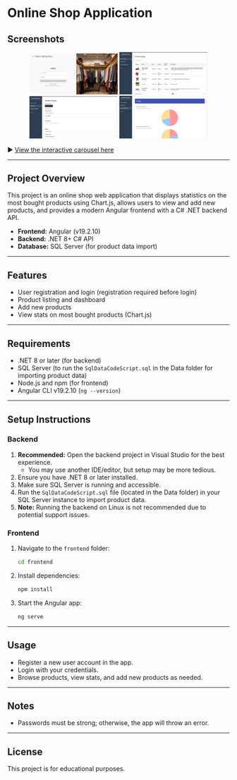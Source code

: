 # Online Shop Application

## Screenshots

<p align="center">
  <img src="Assets/screenshot_1.png" width="200" />
  <img src="Assets/screenshot_2.png" width="200" />
  <img src="Assets/screenshot_3.png" width="200" />
  <img src="Assets/screenshot_4.png" width="200" />
</p>

▶️ [View the interactive carousel here](https://plm-18.github.io/OnlineStore/)

---

## Project Overview

This project is an online shop web application that displays statistics on the most bought products using Chart.js, allows users to view and add new products, and provides a modern Angular frontend with a C# .NET backend API.

- **Frontend:** Angular (v19.2.10)
- **Backend:** .NET 8+ C# API
- **Database:** SQL Server (for product data import)

---

## Features

- User registration and login (registration required before login)
- Product listing and dashboard
- Add new products
- View stats on most bought products (Chart.js)

---

## Requirements

- .NET 8 or later (for backend)
- SQL Server (to run the `SqlDataCodeScript.sql` in the Data folder for importing product data)
- Node.js and npm (for frontend)
- Angular CLI v19.2.10 (`ng --version`)

---

## Setup Instructions

### Backend

1. **Recommended:** Open the backend project in Visual Studio for the best experience.
   - You may use another IDE/editor, but setup may be more tedious.
2. Ensure you have .NET 8 or later installed.
3. Make sure SQL Server is running and accessible.
4. Run the `SqlDataCodeScript.sql` file (located in the Data folder) in your SQL Server instance to import product data.
5. **Note:** Running the backend on Linux is not recommended due to potential support issues.

### Frontend

1. Navigate to the `frontend` folder:
   ```bash
   cd frontend
   ```
2. Install dependencies:
   ```bash
   npm install
   ```
3. Start the Angular app:
   ```bash
   ng serve
   ```

---

## Usage

- Register a new user account in the app.
- Login with your credentials.
- Browse products, view stats, and add new products as needed.

---

## Notes

- Passwords must be strong; otherwise, the app will throw an error.

---

## License

This project is for educational purposes.
